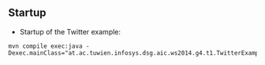 ## Startup ##

* Startup of the Twitter example:

```
mvn compile exec:java -Dexec.mainClass="at.ac.tuwien.infosys.dsg.aic.ws2014.g4.t1.TwitterExample" 
```

